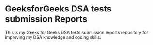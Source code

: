 # GeeksforGeeks DSA tests submission Reports
This is my Geeks for Geeks DSA tests submission reports repository for improving my DSA knowledge and coding skills.
